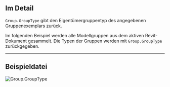 ## Im Detail
`Group.GroupType` gibt den Eigentümergruppentyp des angegebenen Gruppenexemplars zurück.

Im folgenden Beispiel werden alle Modellgruppen aus dem aktiven Revit-Dokument gesammelt. Die Typen der Gruppen werden mit `Group.GroupType` zurückgegeben.

___
## Beispieldatei

![Group.GroupType](./Revit.Elements.Group.GroupType_img.jpg)
